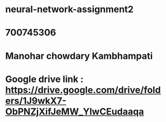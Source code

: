 # neural-network-assignment2
# 700745306
# Manohar chowdary Kambhampati
# Google drive link : https://drive.google.com/drive/folders/1J9wkX7-ObPNZjXifJeMW_YlwCEudaaqa
